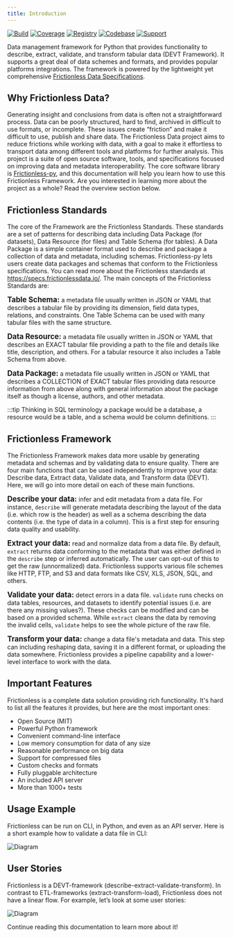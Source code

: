 ```yaml
---
title: Introduction
---
```


[![Build](https://img.shields.io/github/workflow/status/frictionlessdata/frictionless-py/general/main)](https://github.com/frictionlessdata/frictionless-py/actions)
[![Coverage](https://img.shields.io/codecov/c/github/frictionlessdata/frictionless-py/main)](https://codecov.io/gh/frictionlessdata/frictionless-py)
[![Registry](https://img.shields.io/pypi/v/frictionless.svg)](https://pypi.python.org/pypi/frictionless)
[![Codebase](https://img.shields.io/badge/github-main-brightgreen)](https://github.com/frictionlessdata/frictionless-py)
[![Support](https://img.shields.io/badge/chat-discord-brightgreen)](https://discord.com/channels/695635777199145130/695635777199145133)

Data management framework for Python that provides functionality to describe, extract, validate, and transform tabular data (DEVT Framework). It supports a great deal of data schemes and formats, and provides popular platforms integrations. The framework is powered by the lightweight yet comprehensive [Frictionless Data Specifications](https://specs.frictionlessdata.io/).

## Why Frictionless Data?

Generating insight and conclusions from data is often not a straightforward process. Data can be poorly structured, hard to find, archived in difficult to use formats, or incomplete. These issues create “friction” and make it difficult to use, publish and share data. The Frictionless Data project aims to reduce frictions while working with data, with a goal to make it effortless to transport data among different tools and platforms for further analysis. This project is a suite of open source software, tools, and specifications focused on improving data and metadata interoperability. The core software library is [Frictionless-py](https://github.com/frictionlessdata/frictionless-py), and this documentation will help you learn how to use this Frictionless Framework. Are you interested in learning more about the project as a whole? Read the overview section below.

## Frictionless Standards

The core of the Framework are the Frictionless Standards. These standards are a set of patterns for describing data including Data Package (for datasets), Data Resource (for files) and Table Schema (for tables). A Data Package is a simple container format used to describe and package a collection of data and metadata, including schemas. Frictionless-py lets users create data packages and schemas that conform to the Frictionless specifications.
You can read more about the Frictionless standards at https://specs.frictionlessdata.io/. The main concepts of the Frictionless Standards are:

**<big>Table Schema:</big>** a metadata file usually written in JSON or YAML that describes a tabular file by providing its dimension, field data types, relations, and constraints. One Table Schema can be used with many tabular files with the same structure.

**<big>Data Resource:</big>** a metadata file usually written in JSON or YAML that describes an EXACT tabular file providing a path to the file and details like title, description, and others. For a tabular resource it also includes a Table Schema from above.

**<big>Data Package:</big>** a metadata file usually written in JSON or YAML that describes a COLLECTION of EXACT tabular files providing data resource information from above along with general information about the package itself as though a license, authors, and other metadata.

:::tip
Thinking in SQL terminology a package would be a database, a resource would be a table, and a schema would be column definitions.
:::

## Frictionless Framework

The Frictionless Framework makes data more usable by generating metadata and schemas and by validating data to ensure quality. There are four main functions that can be used independently to improve your data: Describe data, Extract data, Validate data, and Transform data (DEVT). Here, we will go into more detail on each of these main functions.

**<big>Describe your data:</big>** infer and edit metadata from a data file. For instance, `describe` will generate metadata describing the layout of the data (i.e. which row is the header) as well as a schema describing the data contents (i.e. the type of data in a column). This is a first step for ensuring data quality and usability.

**<big>Extract your data:</big>** read and normalize data from a data file. By default, `extract` returns data conforming to the metadata that was either defined in the `describe` step or inferred automatically. The user can opt-out of this to get the raw (unnormalized) data. Frictionless supports various file schemes like HTTP, FTP, and S3 and data formats like CSV, XLS, JSON, SQL, and others.

**<big>Validate your data:</big>** detect errors in a data file. `validate` runs checks on data tables, resources, and datasets to identify potential issues (i.e. are there any missing values?). These checks can be modified and can be based on a provided schema. While `extract` cleans the data by removing the invalid cells, `validate` helps to see the whole picture of the raw file.

**<big>Transform your data:</big>** change a data file's metadata and data. This step can including reshaping data, saving it in a different format, or uploading the data somewhere. Frictionless provides a pipeline capability and a lower-level interface to work with the data.

## Important Features

Frictionless is a complete data solution providing rich functionality. It's hard to list all the features it provides, but here are the most important ones:

- Open Source (MIT)
- Powerful Python framework
- Convenient command-line interface
- Low memory consumption for data of any size
- Reasonable performance on big data
- Support for compressed files
- Custom checks and formats
- Fully pluggable architecture
- An included API server
- More than 1000+ tests

## Usage Example

Frictionless can be run on CLI, in Python, and even as an API server. Here is a short example how to validate a data file in CLI:

![Diagram](/img/example.png)

## User Stories

Frictionless is a DEVT-framework (describe-extract-validate-transform). In contrast to ETL-frameworks (extract-transform-load), Frictionless does not have a linear flow. For example, let’s look at some user stories:

![Diagram](/img/diagram.png)

Continue reading this documentation to learn more about it!
